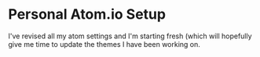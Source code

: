 # Personal Atom.io Setup 
I've revised all my atom settings and I'm starting fresh (which will hopefully give me time to update the themes I have been working on.
